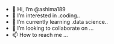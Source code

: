 - 👋 Hi, I’m @ashima189
- 👀 I’m interested in .coding..
- 🌱 I’m currently learning .data science..
- 💞️ I’m looking to collaborate on ...
- 📫 How to reach me ...

<!---
ashima189/ashima189 is a ✨ special ✨ repository because its `README.md` (this file) appears on your GitHub profile.
You can click the Preview link to take a look at your changes.
--->

